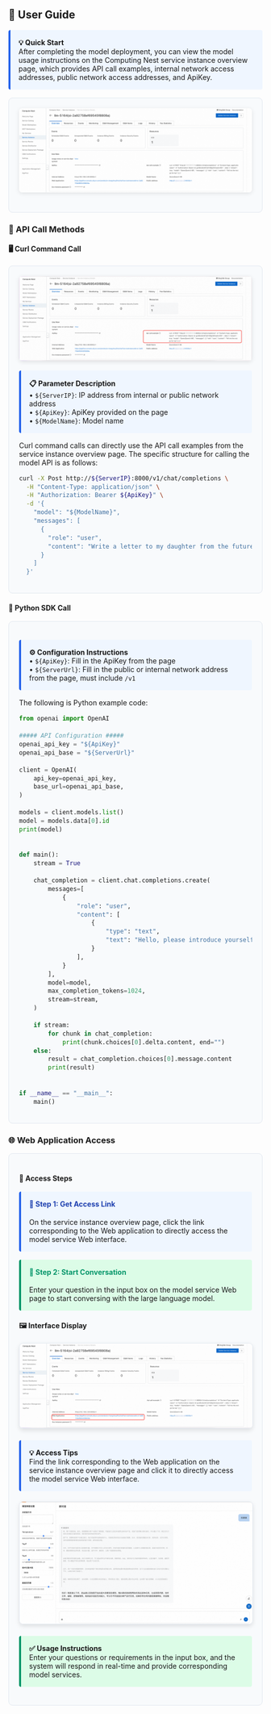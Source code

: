 ## 📖 User Guide

<div style="background: #eff6ff; border-left: 4px solid #2563eb; padding: 16px; margin: 16px 0; border-radius: 4px;">
  <strong>💡 Quick Start</strong><br>
  After completing the model deployment, you can view the model usage instructions on the Computing Nest service instance overview page, which provides API call examples, internal network access addresses, public network access addresses, and ApiKey.
</div>

<div style="background: #f8fafc; border: 1px solid #e2e8f0; border-radius: 8px; padding: 20px; margin: 16px 0;">
  <div style="text-align: center; margin-bottom: 16px;">
    <img src="../image-en/img-llm-use-desc.png" alt="Model usage instructions interface" style="max-width: 100%; border-radius: 6px; box-shadow: 0 2px 8px rgba(0,0,0,0.1);">
  </div>
</div>

### 🔌 API Call Methods

#### 🖥️ Curl Command Call

<div style="background: #f8fafc; border: 1px solid #e2e8f0; border-radius: 8px; padding: 20px; margin: 16px 0;">

<div style="text-align: center; margin-bottom: 16px;">
  <img src="../image-en/img-api-call.png" alt="API call example" style="max-width: 100%; border-radius: 6px; box-shadow: 0 2px 8px rgba(0,0,0,0.1);">
</div>

<div style="background: #eff6ff; border-left: 4px solid #2563eb; padding: 16px; margin: 16px 0; border-radius: 4px;">
  <strong>📋 Parameter Description</strong><br>
  • <code>${ServerIP}</code>: IP address from internal or public network address<br>
  • <code>${ApiKey}</code>: ApiKey provided on the page<br>
  • <code>${ModelName}</code>: Model name
</div>

Curl command calls can directly use the API call examples from the service instance overview page. The specific structure for calling the model API is as follows:

```bash
curl -X Post http://${ServerIP}:8000/v1/chat/completions \
  -H "Content-Type: application/json" \
  -H "Authorization: Bearer ${ApiKey}" \
  -d '{
    "model": "${ModelName}",
    "messages": [
      {
        "role": "user",
        "content": "Write a letter to my daughter from the future year 2035, telling her to study technology well, become the master of technology, and promote technological and economic development; she is currently in 3rd grade"
      }
    ]
  }'
```

</div>

#### 🐍 Python SDK Call

<div style="background: #f8fafc; border: 1px solid #e2e8f0; border-radius: 8px; padding: 20px; margin: 16px 0;">

<div style="background: #eff6ff; border-left: 4px solid #2563eb; padding: 16px; margin: 16px 0; border-radius: 4px;">
  <strong>⚙️ Configuration Instructions</strong><br>
  • <code>${ApiKey}</code>: Fill in the ApiKey from the page<br>
  • <code>${ServerUrl}</code>: Fill in the public or internal network address from the page, must include <code>/v1</code>
</div>

The following is Python example code:

```python
from openai import OpenAI

##### API Configuration #####
openai_api_key = "${ApiKey}"
openai_api_base = "${ServerUrl}"

client = OpenAI(
    api_key=openai_api_key,
    base_url=openai_api_base,
)

models = client.models.list()
model = models.data[0].id
print(model)


def main():
    stream = True

    chat_completion = client.chat.completions.create(
        messages=[
            {
                "role": "user",
                "content": [
                    {
                        "type": "text",
                        "text": "Hello, please introduce yourself in as much detail as possible.",
                    }
                ],
            }
        ],
        model=model,
        max_completion_tokens=1024,
        stream=stream,
    )

    if stream:
        for chunk in chat_completion:
            print(chunk.choices[0].delta.content, end="")
    else:
        result = chat_completion.choices[0].message.content
        print(result)


if __name__ == "__main__":
    main()
```

</div>

### 🌐 Web Application Access

<div style="background: #f8fafc; border: 1px solid #e2e8f0; border-radius: 8px; padding: 20px; margin: 16px 0;">

#### 📱 Access Steps

<div style="display: grid; grid-template-columns: repeat(auto-fit, minmax(250px, 1fr)); gap: 16px; margin: 16px 0;">

<div style="background: #eff6ff; border-left: 4px solid #2563eb; padding: 16px; border-radius: 4px;">
<h4 style="margin-top: 0; color: #1e40af;">🔗 Step 1: Get Access Link</h4>
<p style="margin: 0;">On the service instance overview page, click the link corresponding to the Web application to directly access the model service Web interface.</p>
</div>

<div style="background: #dcfce7; border-left: 4px solid #059669; padding: 16px; border-radius: 4px;">
<h4 style="margin-top: 0; color: #059669;">💬 Step 2: Start Conversation</h4>
<p style="margin: 0;">Enter your question in the input box on the model service Web page to start conversing with the large language model.</p>
</div>

</div>

#### 🖼️ Interface Display

<div style="text-align: center; margin: 20px 0;">
  <img src="../image-en/img-web.png" alt="Web Application Access Entry" style="max-width: 100%; border-radius: 8px; box-shadow: 0 4px 8px rgba(0,0,0,0.1); border: 1px solid #e2e8f0;">
</div>

<div style="background: #eff6ff; border-left: 4px solid #2563eb; padding: 16px; margin: 16px 0; border-radius: 4px;">
  <strong>💡 Access Tips</strong><br>
  Find the link corresponding to the Web application on the service instance overview page and click it to directly access the model service Web interface.
</div>

<div style="text-align: center; margin: 20px 0;">
  <img src="../image-en/img-appflow.png" alt="Model Conversation Interface" style="max-width: 100%; border-radius: 8px; box-shadow: 0 4px 8px rgba(0,0,0,0.1); border: 1px solid #e2e8f0;">
</div>

<div style="background: #dcfce7; border-left: 4px solid #059669; padding: 16px; margin: 16px 0; border-radius: 4px;">
  <strong>✅ Usage Instructions</strong><br>
  Enter your questions or requirements in the input box, and the system will respond in real-time and provide corresponding model services.
</div>

</div>